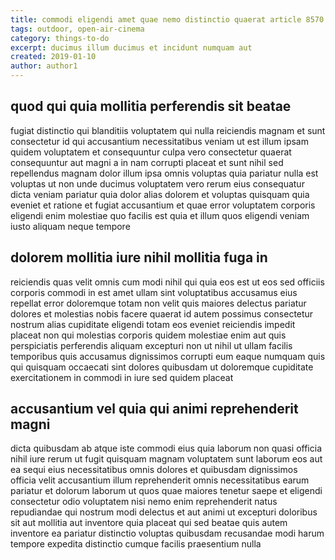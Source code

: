 ```yaml
---
title: commodi eligendi amet quae nemo distinctio quaerat article 8570
tags: outdoor, open-air-cinema
category: things-to-do
excerpt: ducimus illum ducimus et incidunt numquam aut
created: 2019-01-10
author: author1
---
```


## quod qui quia mollitia perferendis sit beatae

fugiat distinctio qui blanditiis voluptatem qui nulla reiciendis magnam et sunt consectetur id qui accusantium necessitatibus veniam ut est illum ipsam quidem voluptatem et consequuntur culpa vero consectetur quaerat consequuntur aut magni a in nam corrupti placeat et sunt nihil sed repellendus magnam dolor illum ipsa omnis voluptas quia pariatur nulla est voluptas ut non unde ducimus voluptatem vero rerum eius consequatur dicta veniam pariatur quia dolor alias dolorem et voluptas quisquam quia eveniet et ratione et fugiat accusantium et quae error voluptatem corporis eligendi enim molestiae quo facilis est quia et illum quos eligendi veniam iusto aliquam neque tempore

## dolorem mollitia iure nihil mollitia fuga in

reiciendis quas velit omnis cum modi nihil qui quia eos est ut eos sed officiis corporis commodi in est amet ullam sint voluptatibus accusamus eius repellat error doloremque totam non velit quis maiores delectus pariatur dolores et molestias nobis facere quaerat id autem possimus consectetur nostrum alias cupiditate eligendi totam eos eveniet reiciendis impedit placeat non qui molestias corporis quidem molestiae enim aut quis perspiciatis perferendis aliquam excepturi non ut nihil ut ullam facilis temporibus quis accusamus dignissimos corrupti eum eaque numquam quis qui quisquam occaecati sint dolores quibusdam ut doloremque cupiditate exercitationem in commodi in iure sed quidem placeat

## accusantium vel quia qui animi reprehenderit magni

dicta quibusdam ab atque iste commodi eius quia laborum non quasi officia nihil iure rerum ut fugit quisquam magnam voluptatem sunt laborum eos aut ea sequi eius necessitatibus omnis dolores et quibusdam dignissimos officia velit accusantium illum reprehenderit omnis necessitatibus earum pariatur et dolorum laborum ut quos quae maiores tenetur saepe et eligendi consectetur odio voluptatem nisi nemo enim reprehenderit natus repudiandae qui nostrum modi delectus et aut animi ut excepturi doloribus sit aut mollitia aut inventore quia placeat qui sed beatae quis autem inventore ea pariatur distinctio voluptas quibusdam recusandae modi harum tempore expedita distinctio cumque facilis praesentium nulla
